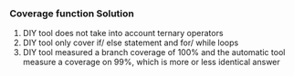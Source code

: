 ### Coverage function Solution 
1. DIY tool does not take into account ternary operators
2. DIY tool only cover if/ else statement and for/ while loops
3. DIY tool measured a branch coverage of 100% and the automatic tool measure a coverage on 99%, 
which is more or less identical answer